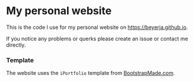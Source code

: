 # My personal website

This is the code I use for my personal website on <https://beyerja.github.io>.

If you notice any problems or querks please create an issue or contact me directly.

### Template

The website uses the `iPortfolio` template from [BootstrapMade.com](https://bootstrapmade.com/iportfolio-bootstrap-portfolio-websites-template/).



<!-- Thanks for downloading this template!

Template Name: iPortfolio
Template URL: https://bootstrapmade.com/iportfolio-bootstrap-portfolio-websites-template/
Author: BootstrapMade.com
License: https://bootstrapmade.com/license/ -->
